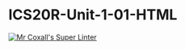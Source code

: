 # ICS20R-Unit-1-01-HTML

[![Mr Coxall's Super Linter](https://github.com/<OWNER>/<REPOSITORY>/workflows/Mr%20Coxall's%20Super%20Linter/badge.svg)](https://github.com/<MikeyGloriani>/<ICS20R-Unit-1-01-HTML>/actions/)
